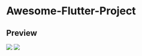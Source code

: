 # Awesome-Flutter-Project
## Preview
![](https://github.com/ravikovind/Awesome-Flutter-Project/blob/main/Screenshot%202021-10-04%20193640.png)
![](https://github.com/ravikovind/Awesome-Flutter-Project/blob/main/Screenshot%202021-10-04%20193618.png)
